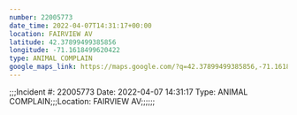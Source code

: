 ```yaml
---
number: 22005773
date_time: 2022-04-07T14:31:17+00:00
location: FAIRVIEW AV
latitude: 42.37899499385856
longitude: -71.1618499620422
type: ANIMAL COMPLAIN
google_maps_link: https://maps.google.com/?q=42.37899499385856,-71.1618499620422
---
```


;;;Incident #: 22005773   Date: 2022-04-07 14:31:17   Type: ANIMAL COMPLAIN;;;Location: FAIRVIEW AV;;;;;;
